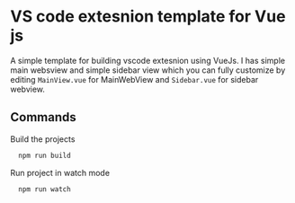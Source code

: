 # VS code extesnion template for Vue js

A simple template for building vscode extesnion using VueJs.
I has simple main websview and simple sidebar view which you can fully customize by editing ```MainView.vue``` for MainWebView and ```Sidebar.vue``` for sidebar webview.


## Commands

Build the projects

```bash
  npm run build
```

Run project in watch mode

```bash
  npm run watch
```